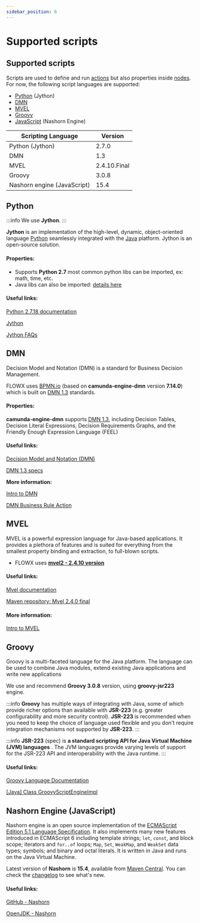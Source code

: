 ```yaml
---
sidebar_position: 6
---
```


# Supported scripts

## Supported scripts

Scripts are used to define and run [actions](./actions/actions.md) but also properties inside [nodes](./node/node.md). For now, the following script languages are supported:

* [Python](#python) (Jython)
* [DMN](supported-scripts.md#dmn)
* [MVEL](supported-scripts.md#mvel)
* [Groovy](supported-scripts.md#groovy)
* [JavaScript](supported-scripts.md#nashorn-engine-javascript) (Nashorn Engine)

| Scripting Language          | Version      |
| --------------------------- | ------------ |
| Python (Jython)             | 2.7.0        |
| DMN                         | 1.3          |
| MVEL                        | 2.4.10.Final |
| Groovy                      | 3.0.8        |
| Nashorn engine (JavaScript) | 15.4         |

## Python

:::info
We use **Jython**.
:::

**Jython** is an implementation of the high-level, dynamic, object-oriented language [Python](http://www.python.org/) seamlessly integrated with the [Java](http://www.javasoft.com/) platform. Jython is an open-source solution.

#### Properties:

* Supports **Python 2.7** most common python libs can be imported, ex: math, time, etc.
* Java libs can also be imported: [details here ](https://www.tutorialspoint.com/jython/jython\_importing\_java\_libraries.htm)

#### Useful links:

[Python 2.7.18 documentation](https://docs.python.org/2.7/)

[Jython](https://www.jython.org/)

[Jython FAQs](https://wiki.python.org/jython/JythonFaq)

## DMN

Decision Model and Notation (DMN) is a standard for Business Decision Management.

FLOWX uses [BPMN.io](https://bpmn.io/) (based on **camunda-engine-dmn** version **7.14.0**) which is built on [DMN 1.3](https://www.omg.org/spec/DMN/1.3/PDF) standards.

#### Properties:

**camunda-engine-dmn** supports [DMN 1.3](https://www.omg.org/spec/DMN/1.3/PDF), including Decision Tables, Decision Literal Expressions, Decision Requirements Graphs, and the Friendly Enough Expression Language (FEEL)

#### Useful links:

[Decision Model and Notation (DMN)](https://www.omg.org/dmn/)

[DMN 1.3 specs](https://www.omg.org/spec/DMN/1.3/PDF)

**More information:**

[Intro to DMN](../platform-overview/frameworks-and-standards/business-process-industry-standards/intro-to-dmn.md)

[DMN Business Rule Action](./actions/business-rule-action/dmn-business-rule-action.md)

## MVEL

MVEL is a powerful expression language for Java-based applications. It provides a plethora of features and is suited for everything from the smallest property binding and extraction, to full-blown scripts.

* FLOWX uses [**mvel2 - 2.4.10 version**](https://mvnrepository.com/artifact/org.mvel/mvel2/2.4.10.Final)

#### Useful links:

[Mvel documentation](http://mvel.documentnode.com/)

[Maven repository: Mvel 2.4.0 final](https://mvnrepository.com/artifact/org.mvel/mvel2/2.4.0.)

#### More information:

[Intro to MVEL](../platform-overview/frameworks-and-standards/business-process-industry-standards/intro-to-mvel.md)

## Groovy

Groovy is a multi-faceted language for the Java platform. The language can be used to combine Java modules, extend existing Java applications and write new applications

We use and recommend **Groovy 3.0.8** version, using **groovy-jsr223** engine.

:::info
**Groovy** has multiple ways of integrating with Java, some of which provide richer options than available with **JSR-223** (e.g. greater configurability and more security control). **JSR-223** is recommended when you need to keep the choice of language used flexible and you don't require integration mechanisms not supported by **JSR-223**.
:::

:::info
**JSR-223** (spec) is **a standard scripting API for Java Virtual Machine (JVM) languages** . The JVM languages provide varying levels of support for the JSR-223 API and interoperability with the Java runtime.
:::

#### Useful links:

[Groovy Language Documentation](http://docs.groovy-lang.org/docs/groovy-3.0.8/html/documentation/)

[[Java] Class GroovyScriptEngineImpl](https://docs.groovy-lang.org/latest/html/gapi/org/codehaus/groovy/jsr223/GroovyScriptEngineImpl.html)

## Nashorn Engine (JavaScript)

Nashorn engine is an open source implementation of the [ECMAScript Edition 5.1 Language Specification](https://es5.github.io/). It also implements many new features introduced in ECMAScript 6 including template strings; `let`, `const`, and block scope; iterators and `for..of` loops; `Map`, `Set`, `WeakMap`, and `WeakSet` data types; symbols; and binary and octal literals. It is written in Java and runs on the Java Virtual Machine.

Latest version of **Nashorn** is **15.4**, available from [Maven Central](https://search.maven.org/artifact/org.openjdk.nashorn/nashorn-core/15.4/jar). You can check the [changelog](https://github.com/openjdk/nashorn/blob/main/CHANGELOG.md) to see what's new.

#### Useful links:

[GitHub - Nashorn](https://github.com/openjdk/nashorn)

[OpenJDK - Nashorn](https://openjdk.org/projects/nashorn/)
